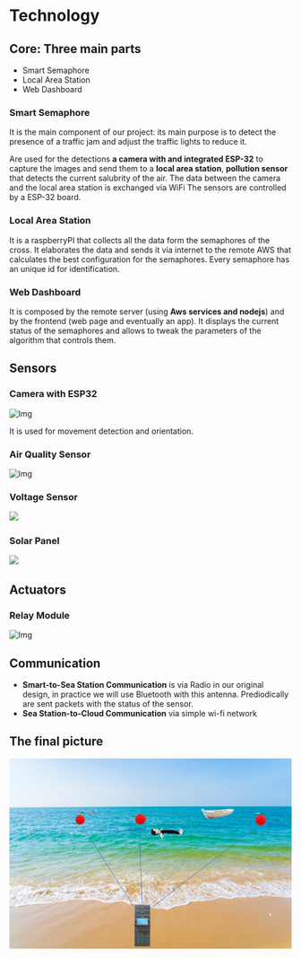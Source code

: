 # Technology

## Core: Three main parts
- Smart Semaphore
- Local Area Station
- Web Dashboard

### Smart Semaphore
It is the main component of our project: its main purpose is to detect the presence of a traffic jam and adjust the traffic lights to reduce it.

Are used for the detections **a camera with and integrated ESP-32** to capture the images and send them to a **local area station**, **pollution sensor** that detects the current salubrity of the air.
The data between the camera and the local area station is exchanged via WiFi
The sensors are controlled by a ESP-32 board.

### Local Area Station
It is a raspberryPI that collects all the data form the semaphores of the cross. It elaborates the data and sends it via internet to the remote AWS that calculates the best configuration for the semaphores. Every semaphore has an unique id for identification.

### Web Dashboard
It is composed by the remote server (using **Aws services and nodejs**) and by the frontend (web page and eventually an app). It displays the current status of the semaphores and allows to tweak the parameters of the algorithm that controls them.

## Sensors


### Camera with ESP32
![Img](https://github.com/mralko99/Iot-Project/blob/main/img/camera%20esp32.jpg)


It is used for movement detection and orientation.
### Air Quality Sensor
![Img](https://github.com/mralko99/Iot-Project/blob/main/img/air%20sensor.jpg)

### Voltage Sensor

<img src="https://images-na.ssl-images-amazon.com/images/I/51HVZdowtJL._AC_SL1001_.jpg"  width=400/>

### Solar Panel

<img src="https://images-na.ssl-images-amazon.com/images/I/51t9Z3nh4uL._SL1001_.jpg"  width=400/>

## Actuators

### Relay Module

![Img](https://github.com/mralko99/Iot-Project/blob/main/img/relay%20module.jpg)


## Communication
- **Smart-to-Sea Station Communication** is via Radio in our original design, in practice we will use Bluetooth with this antenna. Prediodically are sent packets with the status of the sensor.
- **Sea Station-to-Cloud Communication**  via simple wi-fi network

## The final picture

![Img](https://github.com/IlKaiser/IoT_Group-Project/blob/main/imgs/picture.png )
